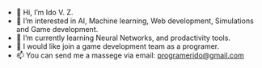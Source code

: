 - 👋 Hi, I’m Ido V. Z.
- 👀 I’m interested in AI, Machine learning, Web development, Simulations and Game development.
- 🌱 I’m currently learning Neural Networks, and prodactivity tools.
- 🤝 I would like join a game development team as a programer.
- 📫 You can send me a massege via email: programerido@gmail.com

<!---
idogit123/idogit123 is a ✨ special ✨ repository because its `README.md` (this file) appears on your GitHub profile.
You can click the Preview link to take a look at your changes.
--->
